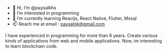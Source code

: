 - 👋 Hi, I’m @paysalkhs
- 👀 I’m interested in programming
- 🌱 I’m currently learning Reactjs, React Native, Flutter, Mssql
- 📫 Reach me at email : paysalnk@gmail.com

I have experienced in programming for more than 6 years. Create various kinds of applications from web and mobile applications.
Now, im interesting to learn blockchain code.
